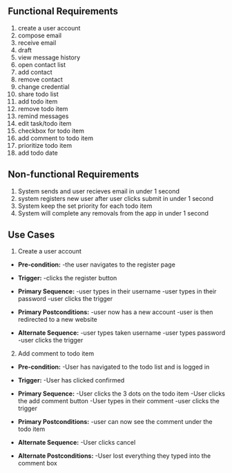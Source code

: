 ## Functional Requirements

1. create a user account
2. compose email 
3. receive email
4. draft
5. view message history
6. open contact list
7. add contact 
8. remove contact 
9. change credential
10. share todo list
11. add todo item
12. remove todo item
13. remind messages
14. edit task/todo item
15. checkbox for todo item
16. add comment to todo item 
17. prioritize todo item
18. add todo date

## Non-functional Requirements

1. System sends and user recieves email in under 1 second
2. system registers new user after user clicks submit in under 1 second
3. System keep the set priority for each todo item
4. System will complete any removals from the app in under 1 second

## Use Cases

1. Create a user account
- **Pre-condition:** 
  -the user navigates to the register page

- **Trigger:** 
  -clicks the register button

- **Primary Sequence:**
  -user types in their username
  -user types in their password
  -user clicks the trigger

- **Primary Postconditions:**
  -user now has a new account
  -user is then redirected to a new website


- **Alternate Sequence:**
  -user types taken username
  -user types password
  -user clicks the trigger

2. Add comment to todo item 
- **Pre-condition:** 
  -User has navigated to the todo list and is logged in

- **Trigger:** 
  -User has clicked confirmed

- **Primary Sequence:**
  -User clicks the 3 dots on the todo item
  -User clicks the add comment button
  -User types in their comment
  -user clicks the trigger

- **Primary Postconditions:**
  -user can now see the comment under the todo item

- **Alternate Sequence:**
  -User clicks cancel

- **Alternate Postconditions:**
  -User lost everything they typed into the comment box